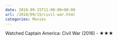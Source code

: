 ```yaml
---
date: 2018-09-15T11:00:00+00:00
url: /2018/09/15/civil-war.html
categories: Movies
---
```

Watched Captain America: Civil War (2016) - ★★★




